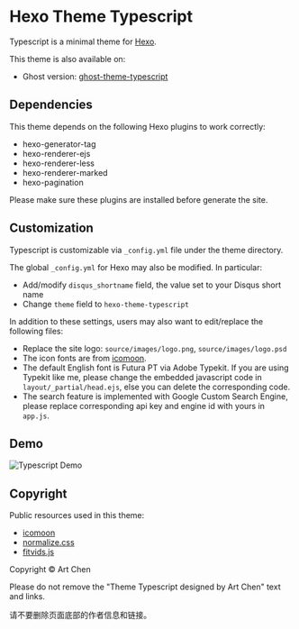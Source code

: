 # Hexo Theme Typescript

Typescript is a minimal theme for [Hexo](http://hexo.io).

This theme is also available on:

* Ghost version: [ghost-theme-typescript](https://github.com/artchen/ghost-theme-typescript)

## Dependencies

This theme depends on the following Hexo plugins to work correctly:

* hexo-generator-tag
* hexo-renderer-ejs
* hexo-renderer-less
* hexo-renderer-marked
* hexo-pagination

Please make sure these plugins are installed before generate the site.

## Customization

Typescript is customizable via `_config.yml` file under the theme directory.

The global `_config.yml` for Hexo may also be modified. In particular:

* Add/modify `disqus_shortname` field, the value set to your Disqus short name
* Change `theme` field to `hexo-theme-typescript`

In addition to these settings, users may also want to edit/replace the following files:

* Replace the site logo: `source/images/logo.png`, `source/images/logo.psd`
* The icon fonts are from [icomoon](https://icomoon.io/).
* The default English font is Futura PT via Adobe Typekit. If you are using Typekit like me, please change the embedded javascript code in `layout/_partial/head.ejs`, else you can delete the corresponding code.
* The search feature is implemented with Google Custom Search Engine, please replace corresponding api key and engine id with yours in `app.js`.

## Demo

![Typescript Demo](http://artifact.me/images/ghost-theme-typescript-screenshot.png)

## Copyright

Public resources used in this theme:

* [icomoon](https://icomoon.io/)
* [normalize.css](https://necolas.github.io/normalize.css/)
* [fitvids.js](https://github.com/davatron5000/FitVids.js)

Copyright © Art Chen

Please do not remove the "Theme Typescript designed by Art Chen" text and links.

请不要删除页面底部的作者信息和链接。


